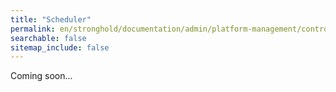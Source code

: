 ```yaml
---
title: "Scheduler"
permalink: en/stronghold/documentation/admin/platform-management/control-plane-settings/scheduler.html
searchable: false
sitemap_include: false
---
```


Coming soon...

